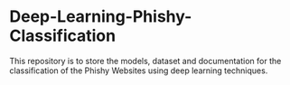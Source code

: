 # Deep-Learning-Phishy-Classification
This repository is to store the models, dataset and documentation for the classification of the Phishy Websites using deep learning techniques.
